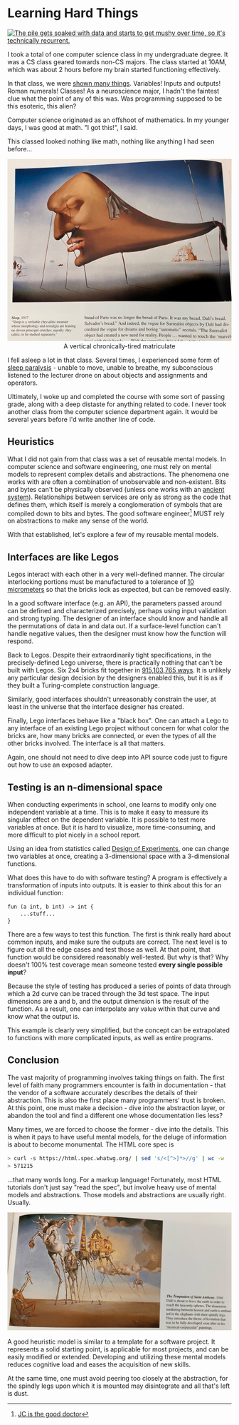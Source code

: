 # Learning Hard Things

<a href="https://xkcd.com/1838/"><img alt = "The pile gets soaked with data and starts to get mushy over time, so it's technically recurrent." src = "https://imgs.xkcd.com/comics/machine_learning_2x.png"></a>

I took a total of one computer science class in my undergraduate degree. It was a CS class geared towards non-CS majors. The class started at 10AM, which was about 2 hours before my brain started functioning effectively. 

In that class, we were [shown many things](https://www.math.ucla.edu/~akrieger/teaching/17f/pic10a/index.html). Variables! Inputs and outputs! Roman numerals! Classes! As a neuroscience major, I hadn't the faintest clue what the point of any of this was. Was programming supposed to be this esoteric, this alien?

Computer science originated as an offshoot of mathematics. In my younger days, I was good at math. "I got this!", I said.

This classed looked nothing like math, nothing like anything I had seen before...

<img title = "A veritable chrysalitic monster" alt = "A veritable chrysalitic monster" src = "/blog/assets/learn-hard-things/dali-sleep.JPG">
<figcaption style = 'text-align: center;'>A vertical chronically-tired matriculate</figcaption>

I fell asleep a lot in that class. Several times, I experienced some form of [sleep paralysis](https://en.wikipedia.org/wiki/Sleep_paralysis) - unable to move, unable to breathe, my subconscious listened to the lecturer drone on about objects and assignments and operators. 

Ultimately, I woke up and completed the course with some sort of passing grade, along with a deep distaste for anything related to code. I never took another class from the computer science department again. It would be several years before I'd write another line of code.

## Heuristics

What I did not gain from that class was a set of reusable mental models. In computer science and software engineering, one must rely on mental models to represent complex details and abstractions. The phenomena one works with are often a combination of unobservable and non-existent. Bits and bytes can't be physically observed (unless one works with an [ancient system](https://en.wikipedia.org/wiki/Magnetic-core_memory)). Relationships between services are only as strong as the code that defines them, which itself is merely a conglomeration of symbols that are compiled down to bits and bytes. The good software engineer[^good-topgear] MUST rely on abstractions to make any sense of the world.  

With that established, let's explore a few of my reusable mental models.

## Interfaces are like Legos

Legos interact with each other in a very well-defined manner. The circular interlocking portions must be manufactured to a tolerance of [10 micrometers](https://web.archive.org/web/20121209100137/http://cache.lego.com/upload/contentTemplating/AboutUsFactsAndFiguresContent/otherfiles/download98E142631E71927FDD52304C1C0F1685.pdf) so that the bricks lock as expected, but can be removed easily.

In a good software interface (e.g. an API), the parameters passed around can be defined and characterized precisely, perhaps using input validation and strong typing. The designer of an interface should know and handle all the permutations of data in and data out. If a surface-level function can't handle negative values, then the designer must know how the function will respond.

Back to Legos. Despite their extraordinarily tight specifications, in the precisely-defined Lego universe, there is practically nothing that can't be built with Legos. Six 2x4 bricks fit together in [915,103,765 ways](https://web.math.ku.dk/~eilers/lego.html). It is unlikely any particular design decision by the designers enabled this, but it is as if they built a Turing-complete construction language.

Similarly, good interfaces shouldn't unreasonably constrain the user, at least in the universe that the interface designer has created.

Finally, Lego interfaces behave like a "black box". One can attach a Lego to any interface of an existing Lego project without concern for what color the bricks are, how many bricks are connected, or even the types of all the other bricks involved. The interface is all that matters.

Again, one should not need to dive deep into API source code just to figure out how to use an exposed adapter.  

## Testing is an n-dimensional space

When conducting experiments in school, one learns to modify only one independent variable at a time. This is to make it easy to measure its singular effect on the dependent variable. It is possible to test more variables at once. But it is hard to visualize, more time-consuming, and more difficult to plot nicely in a school report.

Using an idea from statistics called [Design of Experiments](https://asq.org/quality-resources/design-of-experiments), one can change two variables at once, creating a 3-dimensional space with a 3-dimensional functions.

What does this have to do with software testing? A program is effectively a transformation of inputs into outputs. It is easier to think about this for an individual function:

```
fun (a int, b int) -> int { 
    ...stuff... 
}
```

There are a few ways to test this function. The first is think really hard about common inputs, and make sure the outputs are correct. The next level is to figure out all the edge cases and test those as well. At that point, that function would be considered reasonably well-tested.
But why is that? Why doesn't 100% test coverage mean someone tested **every single possible input**?

Because the style of testing has produced a series of points of data through which a 2d curve can be traced through the 3d test space. The input dimensions are a and b, and the output dimension is the result of the function. As a result, one can interpolate any value within that curve and know what the output is.

This example is clearly very simplified, but the concept can be extrapolated to functions with more complicated inputs, as well as entire programs.

## Conclusion

The vast majority of programming involves taking things on faith. The first level of faith many programmers encounter is faith in documentation - that the vendor of a software accurately describes the details of their abstraction. This is also the first place many programmers' trust is broken. At this point, one must make a decision - dive into the abstraction layer, or abandon the tool and find a different one whose documentation lies less?

Many times, we are forced to choose the former - dive into the details.  This is when it pays to have useful mental models, for the deluge of information is about to become monumental. The HTML core spec is 

```bash
> curl -s https://html.spec.whatwg.org/ | sed 's/<[^>]*>//g' | wc -w
> 571215
```

...that many words long. For a markup language! Fortunately, most HTML tutorials don't just say "read the spec", but involve heavy use of mental models and abstractions. Those models and abstractions are usually right. Usually.

<img title = "Pre-mystical-corpuscular" alt = "Pre-mystical-corpuscular" src = "/blog/assets/learn-hard-things/dali-temptation-st-anthony.JPG">

A good heuristic model is similar to a template for a software project. It represents a solid starting point, is applicable for most projects, and can be easily modified or extended. Developing and utilizing these mental models reduces cognitive load and eases the acquisition of new skills.

At the same time, one must avoid peering too closely at the abstraction, for the spindly legs upon which it is mounted may disintegrate and all that's left is dust. 


[^good-topgear]: [JC is the good doctor](https://youtu.be/KmAY4FQ5L4E?si=s4xcaj64S4Xf5eKi&t=155)
